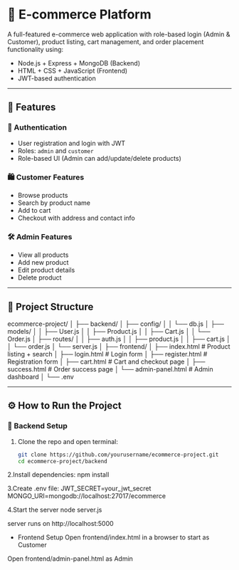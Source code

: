 # 🛒 E-commerce Platform

A full-featured e-commerce web application with role-based login (Admin & Customer), product listing, cart management, and order placement functionality using:

- Node.js + Express + MongoDB (Backend)
- HTML + CSS + JavaScript (Frontend)
- JWT-based authentication

---

## 🚀 Features

### 🔐 Authentication
- User registration and login with JWT
- Roles: `admin` and `customer`
- Role-based UI (Admin can add/update/delete products)

### 🛍️ Customer Features
- Browse products
- Search by product name
- Add to cart
- Checkout with address and contact info

### 🛠️ Admin Features
- View all products
- Add new product
- Edit product details
- Delete product

---

## 📁 Project Structure

ecommerce-project/
│
├── backend/
│ ├── config/
│ │ └── db.js
│ ├── models/
│ │ ├── User.js
│ │ ├── Product.js
│ │ ├── Cart.js
│ │ └── Order.js
│ ├── routes/
│ │ ├── auth.js
│ │ ├── product.js
│ │ ├── cart.js
│ │ └── order.js
│ └── server.js
│
├── frontend/
│ ├── index.html # Product listing + search
│ ├── login.html # Login form
│ ├── register.html # Registration form
│ ├── cart.html # Cart and checkout page
│ ├── success.html # Order success page
│ └── admin-panel.html # Admin dashboard
│
└── .env


---

## ⚙️ How to Run the Project

### 🔧 Backend Setup

1. Clone the repo and open terminal:
   ```bash
   git clone https://github.com/yourusername/ecommerce-project.git
   cd ecommerce-project/backend

2.Install dependencies:
npm install

3.Create .env file:
JWT_SECRET=your_jwt_secret
MONGO_URI=mongodb://localhost:27017/ecommerce

4.Start the server
node server.js

server runs on http://localhost:5000


* Frontend Setup
Open frontend/index.html in a browser to start as Customer

Open frontend/admin-panel.html as Admin
